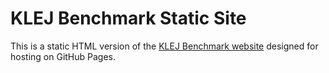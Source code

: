 # KLEJ Benchmark Static Site

This is a static HTML version of the [KLEJ Benchmark website](https://klejbenchmark.com/) designed for hosting on GitHub Pages.
